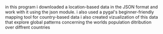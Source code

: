in this program i downloaded a location-based data in the JSON format and work with it using the json module.
i also used a pygal's beginner-friendly mapping tool for country-based data
i also created vizualization of this data that explore global patterns concerning the worlds population ditribution over diffrent countries

